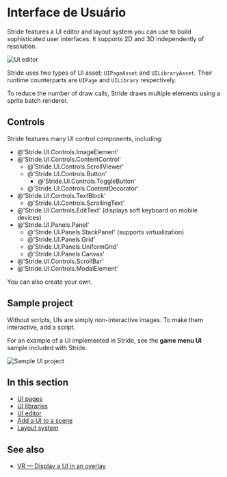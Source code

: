 # Interface de Usuário

Stride features a UI editor and layout system you can use to build sophisticated user interfaces. It supports 2D and 3D independently of resolution.

![UI editor](media/ui-editor.png)

Stride uses two types of UI asset: `UIPageAsset` and `UILibraryAsset`. Their runtime counterparts are `UIPage` and `UILibrary` respectively.

To reduce the number of draw calls, Stride draws multiple elements using a sprite batch renderer.

## Controls

Stride features many UI control components, including:

* @'Stride.UI.Controls.ImageElement'
* @'Stride.UI.Controls.ContentControl'
  * @'Stride.UI.Controls.ScrollViewer'
  * @'Stride.UI.Controls.Button'
    * @'Stride.UI.Controls.ToggleButton'
  * @'Stride.UI.Controls.ContentDecorator'
* @'Stride.UI.Controls.TextBlock'
  * @'Stride.UI.Controls.ScrollingText'
* @'Stride.UI.Controls.EditText' (displays soft keyboard on mobile devices)
* @'Stride.UI.Panels.Panel'
  * @'Stride.UI.Panels.StackPanel' (supports virtualization)
  * @'Stride.UI.Panels.Grid'
  * @'Stride.UI.Panels.UniformGrid'
  * @'Stride.UI.Panels.Canvas'
* @'Stride.UI.Controls.ScrollBar'
* @'Stride.UI.Controls.ModalElement'

You can also create your own.

## Sample project

Without scripts, UIs are simply non-interactive images. To make them interactive, add a script.

For an example of a UI implemented in Stride, see the **game menu UI** sample included with Stride.

![Sample UI project](media/ui-sample-project.png)

## In this section

* [UI pages](ui-pages.md)
* [UI libraries](ui-libraries.md)
* [UI editor](ui-editor.md)
* [Add a UI to a scene](add-a-ui-to-a-scene.md)
* [Layout system](layout-system.md)

## See also

* [VR — Display a UI in an overlay](../virtual-reality/display-a-ui-in-an-overlay.md)
